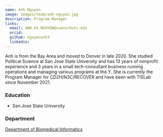 ```yaml
---
name: Anh Nguyen
image: images/team/anh-nguyen.jpg
description: Program Manager
links:
  email: ANH.H3.NGUYEN@cuanschutz.edu
  orcid: 
  github: nguyenanh3
  linkedin: 
---
```


Anh is from the Bay Area and moved to Denver in late 2020.  She studied Political Science at San Jose State University and has 13 years of nonprofit experience and 3 years in a small tech-consultant business running operations and managing various programs at the Y. She is currently the Program Manager for CD2H/N3C/RECOVER and have been with TISLab since November 2021.

### Education

- San Jose State University

### Department

[Department of Biomedical Informatics](https://medschool.cuanschutz.edu/dbmi)
